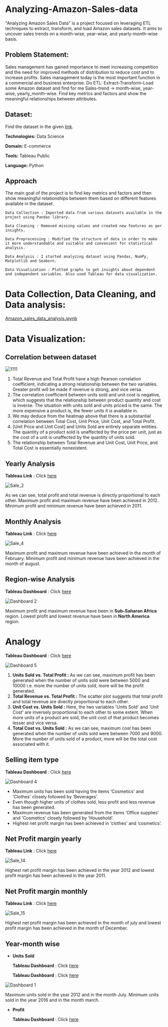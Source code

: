 # Analyzing-Amazon-Sales-data
"Analyzing Amazon Sales Data" is a project focused on leveraging ETL techniques to extract, transform, and load Amazon sales datasets. It aims to uncover sales trends on a month-wise, year-wise, and yearly-month-wise basis.
## Problem Statement:
Sales management has gained importance to meet increasing competition and the need for improved methods of distribution to reduce cost and to increase profits. Sales management today is the most important function in a commercial and business
enterprise.
Do ETL: Extract-Transform-Load some Amazon dataset and find for me Sales-trend -> month-wise, year-wise, yearly_month-wise. Find key metrics and factors and show the meaningful relationships between attributes.
## Dataset:
Find the dataset in the given [link](https://drive.google.com/drive/folders/1c4XtmLWR-3tmwv17eRv5YsdoScC_kTxr).

**Technologies:**  Data Science

**Domain:** E-commerce

**Tools:** Tableau Public

**Language:** Python

## Approach
The main goal of the project is to find key metrics and factors and then show meaningful relationships between them based on different features available in the dataset.
```
Data Collection : Imported data from various datasets available in the project using Pandas library. 

Data Cleaning : Removed missing values and created new features as per insights. 

Data Preprocessing : Modified the structure of data in order to make it more understandable and suitable and convenient for statistical analysis. 

Data Analysis : I started analyzing dataset using Pandas, NumPy, Matplotlib and Seaborn. 

Data Visualization : Plotted graphs to get insights about dependent and independent variables. Also used Tableau for data visualization.
```
# Data Collection, Data Cleaning, and Data analysis:
[Amazon_sales_data_analysis.ipynb](https://colab.research.google.com/drive/18W2lTUZ24NaYHKnY_ZpdJCMhBo-3OpI8?usp=sharing)

# Data Visualization:
## Correlation between dataset

![1111](https://github.com/Swagatika-Meher/Analyzing-Amazon-Sales-data/assets/114692581/a49382fc-454e-4693-a0f7-131c5345758e)

1. Total Revenue and Total Profit have a high Pearson correlation coefficient, indicating a strong relationship between the two variables. Greater profit will be made if revenue is strong, and vice versa. 
2. The correlation coefficient between units sold and unit cost is negative, which suggests that the relationship between product quantity and cost is inverse. The situation with units sold and units priced is the same. The more expensive a product is, the fewer units it is available in.
3. We may deduce from the heatmap above that there is a substantial correlation between Total Cost, Unit Price, Unit Cost, and Total Profit. 
4. [Unit Price and Unit Cost] and Units Sold are entirely separate entities. The quantity of a product sold is unaffected by the price per unit, just as the cost of a unit is unaffected by the quantity of units sold. 
5. The relationship between Total Revenue and Unit Cost, Unit Price, and Total Cost is essentially nonexistent.

## Yearly Analysis
**Tableau Link** : Click [here](https://public.tableau.com/views/TotalSale_yearly/Sale_2?:language=en-US&:sid=&:display_count=n&:origin=viz_share_link)

![Sale_2](https://github.com/Swagatika-Meher/Analyzing-Amazon-Sales-data/assets/114692581/677ceb05-d374-493a-9b27-6f3432229cdf)

As we can see, total profit and total revenue is directly proportional to each other. Maximum profit and maximum revenue have been achieved in 2012. Minimum profit and minimum revenue have been achieved in 2011.

## Monthly Analysis
**Tableau Link** : Click [here](https://public.tableau.com/views/TotalSale_monthly/Sale_4?:language=en-US&:sid=&:display_count=n&:origin=viz_share_link)

![Sale_4](https://github.com/Swagatika-Meher/Analyzing-Amazon-Sales-data/assets/114692581/6393ab1c-bba5-49e8-9b9f-fcf668c3ad5f)

Maximum profit and maximum revenue have been achieved in the month of February. Minimum profit and minimum revenue have been achieved in the month of august.

## Region-wise Analysis
**Tableau Dashboard** : Click [here](https://public.tableau.com/views/Dashboard_2_17145484370550/Dashboard2?:language=en-US&:sid=&:display_count=n&:origin=viz_share_link)

![Dashboard 2](https://github.com/Swagatika-Meher/Analyzing-Amazon-Sales-data/assets/114692581/90d1604d-74d9-4469-b6c6-44f7cd0aca4a)

Maximum profit and maximum revenue have been in **Sub-Saharan Africa** region. Lowest profit and lowest revenue have been in **North America** region.

# Analogy
**Tableau Dashboard** : Click [here](https://public.tableau.com/views/comparison_1_17148417598020/Dashboard5?:language=en-US&:sid=&:display_count=n&:origin=viz_share_link)

![Dashboard 5](https://github.com/Swagatika-Meher/Analyzing-Amazon-Sales-data/assets/114692581/964be08b-0d7a-4b2c-ad23-0a0fc17ba417)

1. **Units Sold vs. Total Profit :** As we can see, maximum profit has been generated when the number of units sold were between 5000 and 10000 i.e. more the number of units sold, more will be the profit generated.
2. **Total Revenue vs. Total Profit :** The scatter plot suggests that total profit and total revenue are directly proportional to each other.
3. **Unit Cost vs. Units Sold :** Here, the two variables 'Units Sold' and 'Unit Cost' are inversely proportional to each other to some extent. When more units of a product are sold, the unit cost of that product becomes lesser and vice versa.
4. **Total Cost vs. Units Sold :** As we can see, maximum cost has been generated when the number of units sold were between 7000 and 9000. More the number of units sold of a product, more will be the total cost associated with it.

## Selling item type
**Tableau Dashboard** : Click [here](https://public.tableau.com/views/Dashboard_4_17145771557530/Dashboard4?:language=en-US&:sid=&:display_count=n&:origin=viz_share_link)

![Dashboard 4](https://github.com/Swagatika-Meher/Analyzing-Amazon-Sales-data/assets/114692581/b0a620e2-eddc-404c-a58b-25567f32ef58)

* Maximum units has been sold having the items ‘Cosmetics' and ‘Clothes' closely followed by ‘Beverages’.
* Even though higher units of clothes sold, less profit and less revenue has been generated.
* Maximum revenue has been generated from the items ‘Office supplies' and 'Cosmetics' closely followed by ‘Household’.
* Highest net profit margin has been achieved in ‘clothes’ and ‘cosmetics’.

## Net Profit margin yearly
**Tableau Link** : Click [here](https://public.tableau.com/views/Net_Profit_Margin_yearly/Sale_14?:language=en-US&:sid=&:display_count=n&:origin=viz_share_link)

![Sale_14](https://github.com/Swagatika-Meher/Analyzing-Amazon-Sales-data/assets/114692581/bdbe55ae-dac3-4b5b-9ec3-932cbbd2669a)

Highest net profit margin has been achieved in the year 2012 and lowest profit margin has been achieved in the year 2011.

## Net Profit margin monthly
**Tableau Link** : Click [here](https://public.tableau.com/views/Net_Profit_Margin_monthly/Sale_15?:language=en-US&:sid=&:display_count=n&:origin=viz_share_link)

![Sale_15](https://github.com/Swagatika-Meher/Analyzing-Amazon-Sales-data/assets/114692581/c96d5438-3d42-4473-8c74-421ce146d094)

Highest net profit margin has been achieved in the month of july and lowest profit margin has been achieved in the month of December.

## Year-month wise
* **Units Sold**

  **Tableau Dashboard** : Click [here](https://public.tableau.com/views/Dashboard_1_17145454023930/Dashboard1?:language=en-US&:sid=&:display_count=n&:origin=viz_share_link)

  **Tableau Dashboard** : Click [here](https://public.tableau.com/views/Dashboard_3_17145763236120/Dashboard3?:language=en-US&:sid=&:display_count=n&:origin=viz_share_link)

![Dashboard 1](https://github.com/Swagatika-Meher/Analyzing-Amazon-Sales-data/assets/114692581/bb3fd855-f217-415a-94ae-9afe9aed3d23)

Maximum units sold in the year 2012 and in the month July. Minimum units sold in the year 2016 and in the month march.

* **Profit**

  **Tableau Dashboard** : Click [here](https://public.tableau.com/views/Profit_yearly_month-wise/Sale_9?:language=en-US&:sid=&:display_count=n&:origin=viz_share_link)
   




















